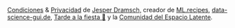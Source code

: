 <a href="{{site.baseurl_root}}{% tl impressum %}">Condiciones</a> &
<a href="{{site.baseurl_root}}{% tl privacidad-policy %}">Privacidad</a>
de <a href="https://dramsch.net">Jesper Dramsch,</a> creador de <a href="https://ml.recipes">ML.recipes</a>, <a href= "https://data-science-gui.de">data-science-gui.de</a>, <a href="https://late.email">Tarde a la fiesta 🎉</a> y la <a href="https://latent.club">Comunidad del Espacio Latente</a>.
